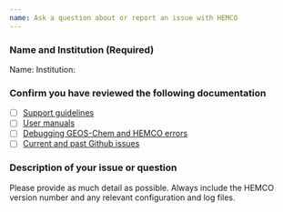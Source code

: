 ```yaml
---
name: Ask a question about or report an issue with HEMCO
---
```


### Name and Institution (Required)

Name:
Institution:

### Confirm you have reviewed the following documentation

- [ ] [Support guidelines](https://hemco.readthedocs.io/en/stable/reference/SUPPORT.html)
- [ ] [User manuals](https://hemco.readthedocs.io/en/stable/geos-chem-shared-docs/supplemental-guides/related-docs.html)
- [ ] [Debugging GEOS-Chem and HEMCO errors](https://hemco.readthedocs.io/en/stable/geos-chem-shared-docs/supplemental-guides/debug-guide.html)
- [ ] [Current and past Github issues](https://github.com/geoschem/HEMCO/issues)

### Description of your issue or question

Please provide as much detail as possible. Always include the HEMCO version number and any relevant configuration and log files.

